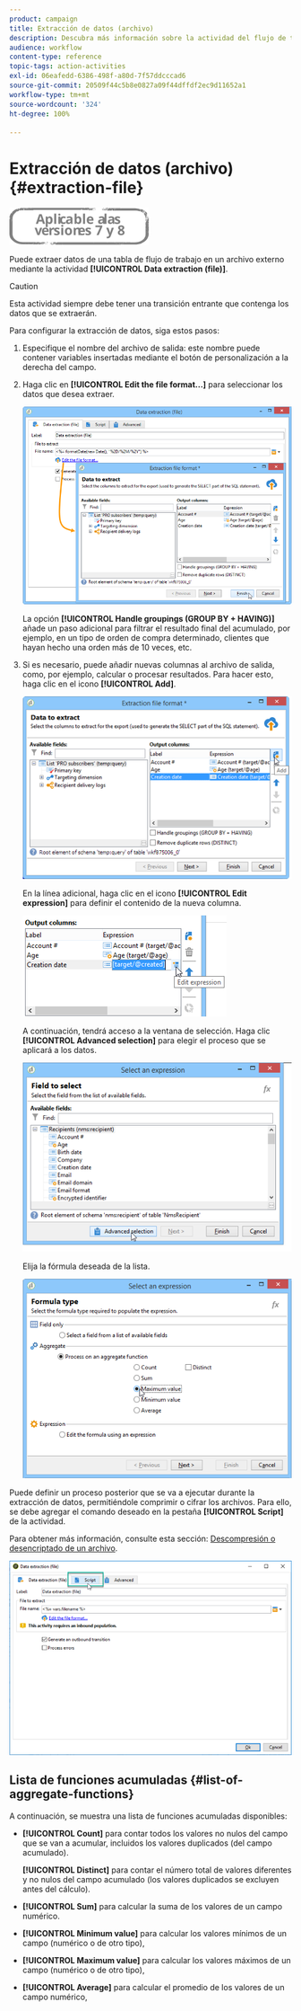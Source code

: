 ```yaml
---
product: campaign
title: Extracción de datos (archivo)
description: Descubra más información sobre la actividad del flujo de trabajo Extracción de datos (archivo).
audience: workflow
content-type: reference
topic-tags: action-activities
exl-id: 06eafedd-6386-498f-a80d-7f57ddcccad6
source-git-commit: 20509f44c5b8e0827a09f44dffdf2ec9d11652a1
workflow-type: tm+mt
source-wordcount: '324'
ht-degree: 100%

---
```


# Extracción de datos (archivo){#extraction-file}

![](../../assets/common.svg)

Puede extraer datos de una tabla de flujo de trabajo en un archivo externo mediante la actividad **[!UICONTROL Data extraction (file)]**.

>[!CAUTION]
>
>Esta actividad siempre debe tener una transición entrante que contenga los datos que se extraerán.

Para configurar la extracción de datos, siga estos pasos:

1. Especifique el nombre del archivo de salida: este nombre puede contener variables insertadas mediante el botón de personalización a la derecha del campo.
1. Haga clic en **[!UICONTROL Edit the file format...]** para seleccionar los datos que desea extraer.

   ![](assets/s_advuser_extract_file_param.png)

   La opción **[!UICONTROL Handle groupings (GROUP BY + HAVING)]** añade un paso adicional para filtrar el resultado final del acumulado, por ejemplo, en un tipo de orden de compra determinado, clientes que hayan hecho una orden más de 10 veces, etc.

1. Si es necesario, puede añadir nuevas columnas al archivo de salida, como, por ejemplo, calcular o procesar resultados. Para hacer esto, haga clic en el icono **[!UICONTROL Add]**.

   ![](assets/s_advuser_extract_file_add_col.png)

   En la línea adicional, haga clic en el icono **[!UICONTROL Edit expression]** para definir el contenido de la nueva columna.

   ![](assets/s_advuser_extract_file_add_exp.png)

   A continuación, tendrá acceso a la ventana de selección. Haga clic **[!UICONTROL Advanced selection]** para elegir el proceso que se aplicará a los datos.

   ![](assets/s_advuser_extract_file_advanced_selection.png)

   Elija la fórmula deseada de la lista.

   ![](assets/s_advuser_extract_file_agregate_values.png)

Puede definir un proceso posterior que se va a ejecutar durante la extracción de datos, permitiéndole comprimir o cifrar los archivos. Para ello, se debe agregar el comando deseado en la pestaña **[!UICONTROL Script]** de la actividad.

Para obtener más información, consulte esta sección: [Descompresión o desencriptado de un archivo](how-to-use-workflow-data.md#zipping-or-encrypting-a-file).

![](assets/postprocessing_dataextraction.png)

## Lista de funciones acumuladas {#list-of-aggregate-functions}

A continuación, se muestra una lista de funciones acumuladas disponibles:

* **[!UICONTROL Count]** para contar todos los valores no nulos del campo que se van a acumular, incluidos los valores duplicados (del campo acumulado).

   **[!UICONTROL Distinct]** para contar el número total de valores diferentes y no nulos del campo acumulado (los valores duplicados se excluyen antes del cálculo).

* **[!UICONTROL Sum]** para calcular la suma de los valores de un campo numérico.
* **[!UICONTROL Minimum value]** para calcular los valores mínimos de un campo (numérico o de otro tipo),
* **[!UICONTROL Maximum value]** para calcular los valores máximos de un campo (numérico o de otro tipo),
* **[!UICONTROL Average]** para calcular el promedio de los valores de un campo numérico,
